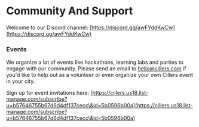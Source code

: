 # Community And Support

Welcome to our Discord channel: [https://discord.gg/awFYddKwCw](https://discord.gg/awFYddKwCw)

### Events

We organize a lot of events like hackathons, learning labs and parties to engage with our community. Please send an email to [hello@cillers.com](mailto:hello@cillers.com) if you'd like to help out as a volunteer or even organize your own Cillers event in your city.&#x20;

Sign up for event invitations here: [https://cillers.us18.list-manage.com/subscribe?u=b57646755b67d6d4df137cecc\&id=5b0596b00a](https://cillers.us18.list-manage.com/subscribe?u=b57646755b67d6d4df137cecc\&id=5b0596b00a)
